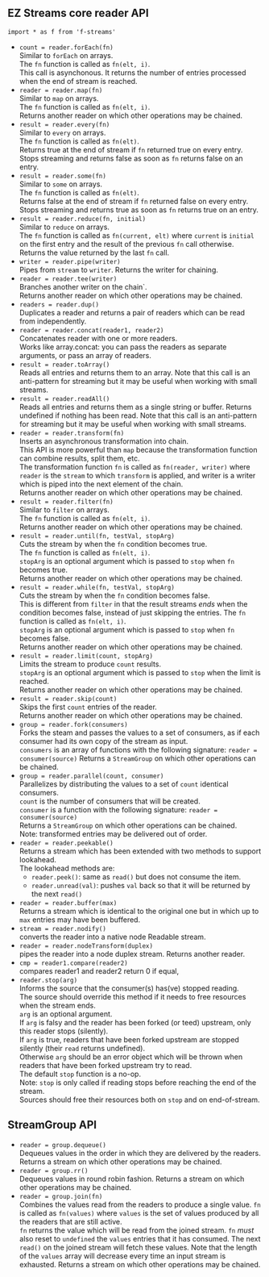 ## EZ Streams core reader API

`import * as f from 'f-streams'`

-   `count = reader.forEach(fn)`  
    Similar to `forEach` on arrays.  
    The `fn` function is called as `fn(elt, i)`.  
    This call is asynchonous. It returns the number of entries processed when the end of stream is reached.
-   `reader = reader.map(fn)`  
    Similar to `map` on arrays.  
    The `fn` function is called as `fn(elt, i)`.  
    Returns another reader on which other operations may be chained.
-   `result = reader.every(fn)`  
    Similar to `every` on arrays.  
    The `fn` function is called as `fn(elt)`.  
    Returns true at the end of stream if `fn` returned true on every entry.  
    Stops streaming and returns false as soon as `fn` returns false on an entry.
-   `result = reader.some(fn)`  
    Similar to `some` on arrays.  
    The `fn` function is called as `fn(elt)`.  
    Returns false at the end of stream if `fn` returned false on every entry.  
    Stops streaming and returns true as soon as `fn` returns true on an entry.
-   `result = reader.reduce(fn, initial)`  
    Similar to `reduce` on arrays.  
    The `fn` function is called as `fn(current, elt)` where `current` is `initial` on the first entry and
    the result of the previous `fn` call otherwise.
    Returns the value returned by the last `fn` call.
-   `writer = reader.pipe(writer)`  
    Pipes from `stream` to `writer`.
    Returns the writer for chaining.
-   `reader = reader.tee(writer)`  
    Branches another writer on the chain`.  
    Returns another reader on which other operations may be chained.
-   `readers = reader.dup()`  
    Duplicates a reader and returns a pair of readers which can be read from independently.
-   `reader = reader.concat(reader1, reader2)`  
    Concatenates reader with one or more readers.  
    Works like array.concat: you can pass the readers as separate arguments, or pass an array of readers.
-   `result = reader.toArray()`  
    Reads all entries and returns them to an array.
    Note that this call is an anti-pattern for streaming but it may be useful when working with small streams.
-   `result = reader.readAll()`  
    Reads all entries and returns them as a single string or buffer. Returns undefined if nothing has been read.
    Note that this call is an anti-pattern for streaming but it may be useful when working with small streams.
-   `reader = reader.transform(fn)`  
    Inserts an asynchronous transformation into chain.  
    This API is more powerful than `map` because the transformation function can combine results, split them, etc.  
    The transformation function `fn` is called as `fn(reader, writer)`
    where `reader` is the `stream` to which `transform` is applied,
    and writer is a writer which is piped into the next element of the chain.  
    Returns another reader on which other operations may be chained.
-   `result = reader.filter(fn)`  
    Similar to `filter` on arrays.  
    The `fn` function is called as `fn(elt, i)`.  
    Returns another reader on which other operations may be chained.
-   `result = reader.until(fn, testVal, stopArg)`  
    Cuts the stream by when the `fn` condition becomes true.  
    The `fn` function is called as `fn(elt, i)`.  
    `stopArg` is an optional argument which is passed to `stop` when `fn` becomes true.  
    Returns another reader on which other operations may be chained.
-   `result = reader.while(fn, testVal, stopArg)`  
    Cuts the stream by when the `fn` condition becomes false.  
    This is different from `filter` in that the result streams _ends_ when the condition
    becomes false, instead of just skipping the entries.
    The `fn` function is called as `fn(elt, i)`.  
    `stopArg` is an optional argument which is passed to `stop` when `fn` becomes false.  
    Returns another reader on which other operations may be chained.
-   `result = reader.limit(count, stopArg)`  
    Limits the stream to produce `count` results.  
    `stopArg` is an optional argument which is passed to `stop` when the limit is reached.  
    Returns another reader on which other operations may be chained.
-   `result = reader.skip(count)`  
    Skips the first `count` entries of the reader.  
    Returns another reader on which other operations may be chained.
-   `group = reader.fork(consumers)`  
    Forks the steam and passes the values to a set of consumers, as if each consumer
    had its own copy of the stream as input.  
    `consumers` is an array of functions with the following signature: `reader = consumer(source)`
    Returns a `StreamGroup` on which other operations can be chained.
-   `group = reader.parallel(count, consumer)`  
    Parallelizes by distributing the values to a set of `count` identical consumers.  
    `count` is the number of consumers that will be created.  
    `consumer` is a function with the following signature: `reader = consumer(source)`  
    Returns a `StreamGroup` on which other operations can be chained.  
    Note: transformed entries may be delivered out of order.
-   `reader = reader.peekable()`  
    Returns a stream which has been extended with two methods to support lookahead.  
    The lookahead methods are:
    -   `reader.peek()`: same as `read()` but does not consume the item.
    -   `reader.unread(val)`: pushes `val` back so that it will be returned by the next `read()`
-   `reader = reader.buffer(max)`  
    Returns a stream which is identical to the original one but in which up to `max` entries may have been buffered.
-   `stream = reader.nodify()`  
    converts the reader into a native node Readable stream.
-   `reader = reader.nodeTransform(duplex)`  
    pipes the reader into a node duplex stream. Returns another reader.
-   `cmp = reader1.compare(reader2)`  
    compares reader1 and reader2 return 0 if equal,
-   `reader.stop(arg)`  
    Informs the source that the consumer(s) has(ve) stopped reading.  
    The source should override this method if it needs to free resources when the stream ends.  
    `arg` is an optional argument.  
    If `arg` is falsy and the reader has been forked (or teed) upstream, only this reader stops (silently).  
    If `arg` is true, readers that have been forked upstream are stopped silently (their `read` returns undefined).  
    Otherwise `arg` should be an error object which will be thrown when readers that have been forked upstream try to read.  
    The default `stop` function is a no-op.  
    Note: `stop` is only called if reading stops before reaching the end of the stream.  
    Sources should free their resources both on `stop` and on end-of-stream.

## StreamGroup API

-   `reader = group.dequeue()`  
    Dequeues values in the order in which they are delivered by the readers.
    Returns a stream on which other operations may be chained.
-   `reader = group.rr()`  
    Dequeues values in round robin fashion.
    Returns a stream on which other operations may be chained.
-   `reader = group.join(fn)`  
    Combines the values read from the readers to produce a single value.
    `fn` is called as `fn(values)` where `values` is the set of values produced by
    all the readers that are still active.  
    `fn` returns the value which will be read from the joined stream. `fn` _must_ also reset to `undefined` the `values` entries
    that it has consumed. The next `read()` on the joined stream will fetch these values.
    Note that the length of the `values` array will decrease every time an input stream is exhausted.
    Returns a stream on which other operations may be chained.
